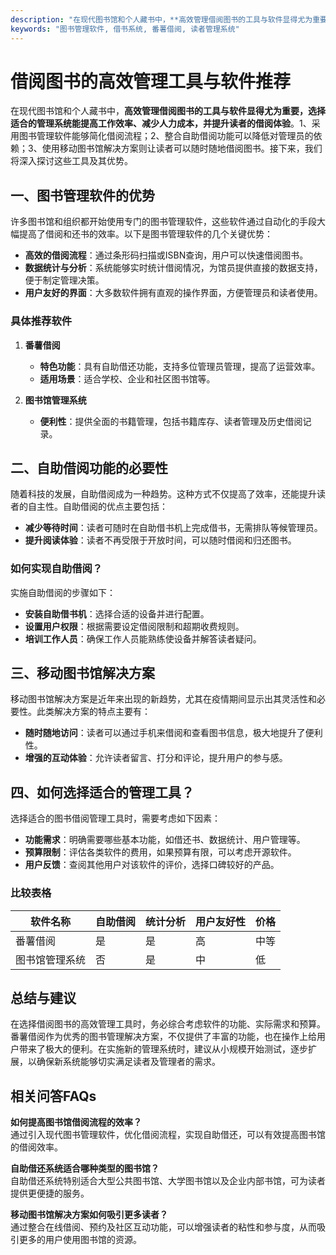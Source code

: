```yaml
---
description: "在现代图书馆和个人藏书中，**高效管理借阅图书的工具与软件显得尤为重要，选择适合的管理系统能提高工作效率、减少人力成本，并提升读者的借阅体验**。1、采用图书管理软件能够简化借阅流程；2、整合自助借阅功能可以降低对管理员的依赖；3、使用移动图书馆解决方案则让读者可以随时随地借阅图书。接下来，我们将深入探讨这些工具及其优势。"
keywords: "图书管理软件, 借书系统, 番薯借阅, 读者管理系统"
---
```

# 借阅图书的高效管理工具与软件推荐

在现代图书馆和个人藏书中，**高效管理借阅图书的工具与软件显得尤为重要，选择适合的管理系统能提高工作效率、减少人力成本，并提升读者的借阅体验**。1、采用图书管理软件能够简化借阅流程；2、整合自助借阅功能可以降低对管理员的依赖；3、使用移动图书馆解决方案则让读者可以随时随地借阅图书。接下来，我们将深入探讨这些工具及其优势。

## **一、图书管理软件的优势**

许多图书馆和组织都开始使用专门的图书管理软件，这些软件通过自动化的手段大幅提高了借阅和还书的效率。以下是图书管理软件的几个关键优势：

- **高效的借阅流程**：通过条形码扫描或ISBN查询，用户可以快速借阅图书。
- **数据统计与分析**：系统能够实时统计借阅情况，为馆员提供直接的数据支持，便于制定管理决策。
- **用户友好的界面**：大多数软件拥有直观的操作界面，方便管理员和读者使用。

### **具体推荐软件**

1. **番薯借阅**
   - **特色功能**：具有自助借还功能，支持多位管理员管理，提高了运营效率。
   - **适用场景**：适合学校、企业和社区图书馆等。

2. **图书馆管理系统**
   - **便利性**：提供全面的书籍管理，包括书籍库存、读者管理及历史借阅记录。

## **二、自助借阅功能的必要性**

随着科技的发展，自助借阅成为一种趋势。这种方式不仅提高了效率，还能提升读者的自主性。自助借阅的优点主要包括：

- **减少等待时间**：读者可随时在自助借书机上完成借书，无需排队等候管理员。
- **提升阅读体验**：读者不再受限于开放时间，可以随时借阅和归还图书。

### **如何实现自助借阅？**

实施自助借阅的步骤如下：

- **安装自助借书机**：选择合适的设备并进行配置。
- **设置用户权限**：根据需要设定借阅限制和超期收费规则。
- **培训工作人员**：确保工作人员能熟练使设备并解答读者疑问。

## **三、移动图书馆解决方案**

移动图书馆解决方案是近年来出现的新趋势，尤其在疫情期间显示出其灵活性和必要性。此类解决方案的特点主要有：

- **随时随地访问**：读者可以通过手机来借阅和查看图书信息，极大地提升了便利性。
- **增强的互动体验**：允许读者留言、打分和评论，提升用户的参与感。

## **四、如何选择适合的管理工具？**

选择适合的图书借阅管理工具时，需要考虑如下因素：

- **功能需求**：明确需要哪些基本功能，如借还书、数据统计、用户管理等。
- **预算限制**：评估各类软件的费用，如果预算有限，可以考虑开源软件。
- **用户反馈**：查阅其他用户对该软件的评价，选择口碑较好的产品。

### **比较表格**

| 软件名称        | 自助借阅 | 统计分析 | 用户友好性 | 价格      |
|-----------------|----------|----------|------------|-----------|
| 番薯借阅        | 是       | 是       | 高         | 中等      |
| 图书馆管理系统  | 否       | 是       | 中         | 低       |

## 总结与建议

在选择借阅图书的高效管理工具时，务必综合考虑软件的功能、实际需求和预算。番薯借阅作为优秀的图书管理解决方案，不仅提供了丰富的功能，也在操作上给用户带来了极大的便利。在实施新的管理系统时，建议从小规模开始测试，逐步扩展，以确保新系统能够切实满足读者及管理者的需求。

## 相关问答FAQs

**如何提高图书馆借阅流程的效率？**  
通过引入现代图书管理软件，优化借阅流程，实现自助借还，可以有效提高图书馆的借阅效率。

**自助借还系统适合哪种类型的图书馆？**  
自助借还系统特别适合大型公共图书馆、大学图书馆以及企业内部书馆，可为读者提供更便捷的服务。

**移动图书馆解决方案如何吸引更多读者？**  
通过整合在线借阅、预约及社区互动功能，可以增强读者的粘性和参与度，从而吸引更多的用户使用图书馆的资源。
